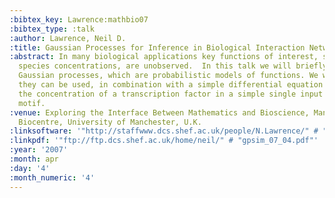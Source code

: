 ```yaml
---
:bibtex_key: Lawrence:mathbio07
:bibtex_type: :talk
:author: Lawrence, Neil D.
:title: Gaussian Processes for Inference in Biological Interaction Networks
:abstract: In many biological applications key functions of interest, such as chemical
  species concentrations, are unobserved.  In this talk we will briefly introduce
  Gaussian processes, which are probabilistic models of functions. We will show how
  they can be used, in combination with a simple differential equation model, to estimate
  the concentration of a transcription factor in a simple single input module network
  motif.
:venue: Exploring the Interface Between Mathematics and Bioscience, Manchester Interdisciplinary
  Biocentre, University of Manchester, U.K.
:linksoftware: '"http://staffwww.dcs.shef.ac.uk/people/N.Lawrence/" # "gpsim/"'
:linkpdf: '"ftp://ftp.dcs.shef.ac.uk/home/neil/" # "gpsim_07_04.pdf"'
:year: '2007'
:month: apr
:day: '4'
:month_numeric: '4'
---
```

